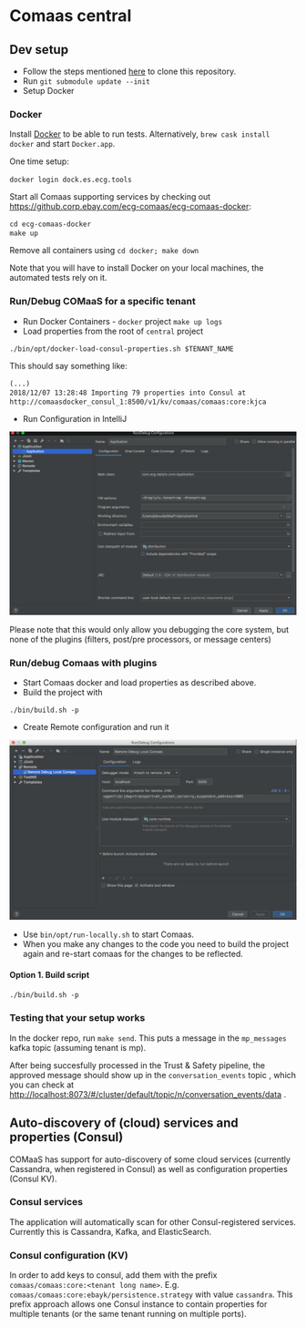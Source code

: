# Comaas central

## Dev setup

* Follow the steps mentioned [here](https://github.corp.ebay.com/ecg-comaas/central/wiki#set-up-code-review) to clone this repository.
* Run `git submodule update --init`
* Setup Docker

### Docker

Install [Docker](https://docs.docker.com/engine/installation/mac/) to be able to run tests. Alternatively, `brew cask install docker` and start `Docker.app`.

One time setup:

`docker login dock.es.ecg.tools`

Start all Comaas supporting services by checking out https://github.corp.ebay.com/ecg-comaas/ecg-comaas-docker:
```
cd ecg-comaas-docker
make up
```
Remove all containers using `cd docker; make down`

Note that you will have to install Docker on your local machines, the automated tests rely on it.

### Run/Debug COMaaS for a specific tenant

- Run Docker Containers - `docker` project `make up logs`
- Load properties from the root of `central` project

```
./bin/opt/docker-load-consul-properties.sh $TENANT_NAME
```
This should say something like: 
```
(...)
2018/12/07 13:28:48 Importing 79 properties into Consul at http://comaasdocker_consul_1:8500/v1/kv/comaas/comaas:core:kjca
```

- Run Configuration in IntelliJ

![local_development](etc/local_dev.png)

Please note that this would only allow you debugging the core system, but none of the plugins (filters, post/pre processors, or message centers)

### Run/debug Comaas with plugins
 - Start Comaas docker and load properties as described above.
 - Build the project with
  ```
./bin/build.sh -p
  ```
 - Create Remote configuration and run it
 
![plugins-debugging](etc/remote_dev.png) 
 
 - Use `bin/opt/run-locally.sh` to start Comaas. 
 - When you make any changes to the code you need to build the project again and re-start comaas for the changes to be 
 reflected.
 
#### Option 1. Build script

```
./bin/build.sh -p
```

### Testing that your setup works

In the docker repo, run `make send`. This puts a message in the `mp_messages`  kafka topic (assuming tenant is mp). 

After being succesfully processed in the Trust & Safety pipeline, the approved message should show up in the `conversation_events`  topic , which you can check at [http://localhost:8073/#/cluster/default/topic/n/conversation_events/data](http://localhost:8073/#/cluster/default/topic/n/conversation_events/data) . 

## Auto-discovery of (cloud) services and properties (Consul)
COMaaS has support for auto-discovery of some cloud services (currently Cassandra, when registered in Consul) as well as configuration properties (Consul KV).

### Consul services
The application will automatically scan for other Consul-registered services. Currently this is Cassandra, Kafka, and ElasticSearch.

### Consul configuration (KV)
In order to add keys to consul, add them with the prefix `comaas/comaas:core:<tenant long name>`. E.g. `comaas/comaas:core:ebayk/persistence.strategy` with value `cassandra`. This prefix approach allows one Consul instance to contain properties for multiple tenants (or the same tenant running on multiple ports).
